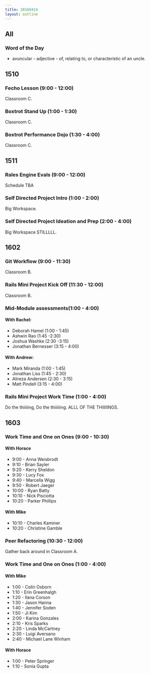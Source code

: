 ```yaml
---
title: 20160414
layout: outline
---
```


## All

### Word of the Day
* avuncular - adjective - of, relating to, or characteristic of an uncle.


## 1510

### Fecho Lesson (9:00 - 12:00)

Classroom C.

### Boxtrot Stand Up (1:00 - 1:30)

Classroom C.

### Boxtrot Performance Dojo (1:30 - 4:00)

Classroom C.


## 1511

### Rales Engine Evals (9:00 - 12:00)

Schedule TBA

### Self Directed Project Intro (1:00 - 2:00)

Big Workspace.

### Self Directed Project Ideation and Prep (2:00 - 4:00)

Big Workspace STILLLLL.


## 1602

### Git Workflow (9:00 - 11:30)

Classroom B.

### Rails Mini Project Kick Off (11:30 - 12:00)

Classroom B.

### Mid-Module assessments(1:00 - 4:00)

#### With Rachel:
* Deborah Hamel (1:00 - 1:45)
* Ashwin Rao (1:45  -2:30)
* Joshua Washke (2:30  -3:15)
* Jonathan Bernesser (3:15 - 4:00)

#### With Andrew:
* Mark Miranda (1:00 - 1:45)
* Jonathan Liss (1:45 - 2:30)
* Alireza Andersen (2:30 - 3:15)
* Matt Pindell (3:15 - 4:00)

### Rails Mini Project Work Time (1:00 - 4:00)

Do the thiiiiing, Do the thiiiiiing. ALLL OF THE THIIIIINGS.


## 1603

### Work Time and One on Ones (9:00 - 10:30)

#### With Horace
* 9:00 - Anna Weisbrodt
* 9:10 - Brian Sayler
* 9:20 - Kerry Sheldon
* 9:30 - Lucy Fox
* 9:40 - Marcella Wigg
* 9:50 - Robert Jaeger
* 10:00 - Ryan Batty
* 10:10 - Nick Pisciotta
* 10:20 - Parker Phillips

#### With Mike
* 10:10 - Charles Kaminer
* 10:20 - Christine Gamble


### Peer Refactoring (10:30 - 12:00)

Gather back around in Classroom A.

### Work Time and One on Ones (1:00 - 4:00)

#### With Mike
* 1:00 - Colin Osborn
* 1:10 - Erin Greenhalgh
* 1:20 - Ilana Corson
* 1:30 - Jason Hanna
* 1:40 - Jennifer Soden
* 1:50 - Ji Kim
* 2:00 - Karina Gonzales
* 2:10 - Kris Sparks
* 2:20 - Linda McCartney
* 2:30 - Luigi Aversano
* 2:40 - Michael Lane Winham

#### With Horace
* 1:00 - Peter Springer
* 1:10 - Sonia Gupta

